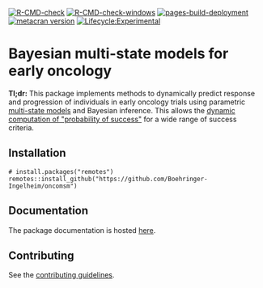 <!-- badges: start -->
[![R-CMD-check](https://github.com/Boehringer-Ingelheim/oncomsm/actions/workflows/check.yml/badge.svg?branch=main)](https://github.com/Boehringer-Ingelheim/oncomsm/actions/workflows/check.yml)
[![R-CMD-check-windows](https://github.com/Boehringer-Ingelheim/oncomsm/actions/workflows/rcmd-check-windows.yml/badge.svg?branch=main)](https://github.com/Boehringer-Ingelheim/oncomsm/actions/workflows/rcmd-check-windows.yml)
[![pages-build-deployment](https://github.com/Boehringer-Ingelheim/oncomsm/actions/workflows/pages/pages-build-deployment/badge.svg)](https://github.com/Boehringer-Ingelheim/oncomsm/actions/workflows/pages/pages-build-deployment)
[![metacran version](https://www.r-pkg.org/badges/version/oncomsm)](https://cran.r-project.org/package=oncomsm)
[![Lifecycle:Experimental](https://img.shields.io/badge/Lifecycle-Experimental-339999)](https://github.com/Boehringer-Ingelheim/oncomsm)
<!-- badges: end -->



# Bayesian multi-state models for early oncology

**Tl;dr:** This package implements methods to dynamically predict response 
and progression of individuals in early oncology trials using parametric
[multi-state models](https://boehringer-ingelheim.github.io/oncomsm/articles/multi-state-model-for-early-oncology.html) and Bayesian inference. 
This allows the [dynamic computation of "probability of success"](https://boehringer-ingelheim.github.io/oncomsm/articles/web_only/application-to-probability-of-success.html) for a wide 
range of success criteria. 


## Installation

```{r}
# install.packages("remotes")
remotes::install_github("https://github.com/Boehringer-Ingelheim/oncomsm")
```


## Documentation

The package documentation is hosted [here](https://boehringer-ingelheim.github.io/oncomsm/).


## Contributing

See the [contributing guidelines](https://boehringer-ingelheim.github.io/oncomsm/CONTRIBUTING.html).
